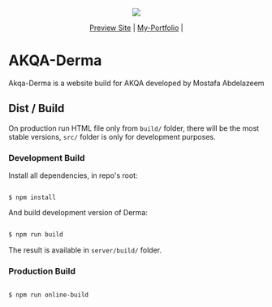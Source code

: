 <p align="center">
  <img src="https://dermaa.netlify.app/imgs/leo-colored.png"/>
</p>

<p align="center">
  <a href="https://dermaa.netlify.app/">Preview Site</a> |
  <a href="https://moabdo.netlify.app">My-Portfolio</a> |
</p>



# AKQA-Derma

Akqa-Derma is a website build for AKQA 
developed by Mostafa Abdelazeem


## Dist / Build

On production run HTML file only from `build/` folder, there will be the most stable versions, `src/` folder is only for development purposes.

### Development Build

Install all dependencies, in repo's root:

```

$ npm install

```

And build development version of Derma:

```javascript

$ npm run build

```

The result is available in `server/build/` folder.

### Production Build

```

$ npm run online-build

```


